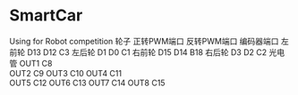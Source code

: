 # SmartCar
Using for Robot competition
轮子	正转PWM端口	反转PWM端口	编码器端口
左前轮  D13         D12        C3
左后轮  D1          D0         C1
右前轮  D15         D14        B18
右后轮  D3          D2         C2
光电管 
OUT1         C8   
OUT2         C9 
OUT3         C10 
OUT4         C11       
OUT5         C12 
OUT6         C13 
OUT7         C14 
OUT8         C15 